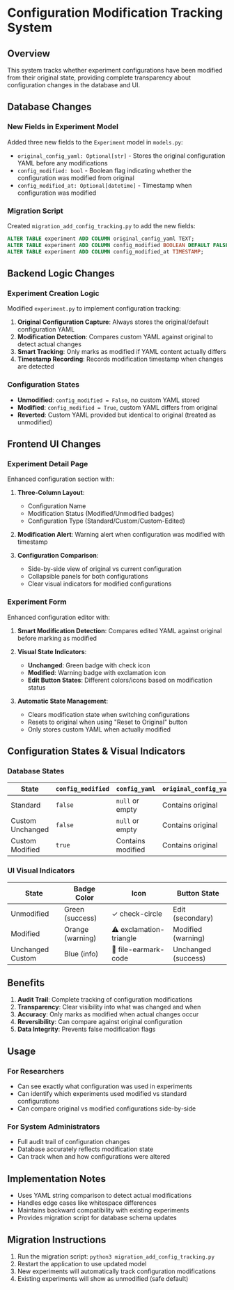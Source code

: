 # Configuration Modification Tracking System

## Overview

This system tracks whether experiment configurations have been modified from their original state, providing complete transparency about configuration changes in the database and UI.

## Database Changes

### New Fields in Experiment Model

Added three new fields to the `Experiment` model in `models.py`:

- `original_config_yaml: Optional[str]` - Stores the original configuration YAML before any modifications
- `config_modified: bool` - Boolean flag indicating whether the configuration was modified from original
- `config_modified_at: Optional[datetime]` - Timestamp when configuration was modified

### Migration Script

Created `migration_add_config_tracking.py` to add the new fields:

```sql
ALTER TABLE experiment ADD COLUMN original_config_yaml TEXT;
ALTER TABLE experiment ADD COLUMN config_modified BOOLEAN DEFAULT FALSE;
ALTER TABLE experiment ADD COLUMN config_modified_at TIMESTAMP;
```

## Backend Logic Changes

### Experiment Creation Logic

Modified `experiment.py` to implement configuration tracking:

1. **Original Configuration Capture**: Always stores the original/default configuration YAML
2. **Modification Detection**: Compares custom YAML against original to detect actual changes
3. **Smart Tracking**: Only marks as modified if YAML content actually differs
4. **Timestamp Recording**: Records modification timestamp when changes are detected

### Configuration States

- **Unmodified**: `config_modified = False`, no custom YAML stored
- **Modified**: `config_modified = True`, custom YAML differs from original
- **Reverted**: Custom YAML provided but identical to original (treated as unmodified)

## Frontend UI Changes

### Experiment Detail Page

Enhanced configuration section with:

1. **Three-Column Layout**:
   - Configuration Name
   - Modification Status (Modified/Unmodified badges)
   - Configuration Type (Standard/Custom/Custom-Edited)

2. **Modification Alert**: Warning alert when configuration was modified with timestamp

3. **Configuration Comparison**:
   - Side-by-side view of original vs current configuration
   - Collapsible panels for both configurations
   - Clear visual indicators for modified configurations

### Experiment Form

Enhanced configuration editor with:

1. **Smart Modification Detection**: Compares edited YAML against original before marking as modified
2. **Visual State Indicators**:
   - **Unchanged**: Green badge with check icon
   - **Modified**: Warning badge with exclamation icon
   - **Edit Button States**: Different colors/icons based on modification status

3. **Automatic State Management**:
   - Clears modification state when switching configurations
   - Resets to original when using "Reset to Original" button
   - Only stores custom YAML when actually modified

## Configuration States & Visual Indicators

### Database States

| State | `config_modified` | `config_yaml` | `original_config_yaml` |
|-------|------------------|---------------|----------------------|
| Standard | `false` | `null` or empty | Contains original |
| Custom Unchanged | `false` | `null` or empty | Contains original |
| Custom Modified | `true` | Contains modified | Contains original |

### UI Visual Indicators

| State | Badge Color | Icon | Button State |
|-------|------------|------|-------------|
| Unmodified | Green (success) | ✓ check-circle | Edit (secondary) |
| Modified | Orange (warning) | ⚠️ exclamation-triangle | Modified (warning) |
| Unchanged Custom | Blue (info) | 📄 file-earmark-code | Unchanged (success) |

## Benefits

1. **Audit Trail**: Complete tracking of configuration modifications
2. **Transparency**: Clear visibility into what was changed and when
3. **Accuracy**: Only marks as modified when actual changes occur
4. **Reversibility**: Can compare against original configuration
5. **Data Integrity**: Prevents false modification flags

## Usage

### For Researchers
- Can see exactly what configuration was used in experiments
- Can identify which experiments used modified vs standard configurations
- Can compare original vs modified configurations side-by-side

### For System Administrators
- Full audit trail of configuration changes
- Database accurately reflects modification state
- Can track when and how configurations were altered

## Implementation Notes

- Uses YAML string comparison to detect actual modifications
- Handles edge cases like whitespace differences
- Maintains backward compatibility with existing experiments
- Provides migration script for database schema updates

## Migration Instructions

1. Run the migration script: `python3 migration_add_config_tracking.py`
2. Restart the application to use updated model
3. New experiments will automatically track configuration modifications
4. Existing experiments will show as unmodified (safe default) 
